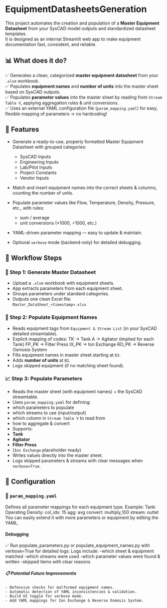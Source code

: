 # EquipmentDatasheetsGeneration

This project automates the creation and population of a **Master Equipment Datasheet** from your SysCAD model outputs and standardized datasheet templates.  
It is designed as an internal Streamlit web app to make equipment documentation fast, consistent, and reliable.

## 📊 What does it do?
✅ Generates a clean, categorized **master equipment datasheet** from your `.xlsm` workbook.  
✅ Populates **equipment names** and **number of units** into the master sheet based on SysCAD outputs.  
✅ Populates **parameter values** into the master sheet by reading from `Stream Table V`, applying aggregation rules & unit conversions.  
✅ Uses an external YAML configuration file (`param_mapping.yaml`) for easy, flexible mapping of parameters → no hardcoding!

## 📝 Features
- Generate a ready-to-use, properly formatted Master Equipment Datasheet with grouped categories:
  - SysCAD Inputs
  - Engineering Inputs
  - Lab/Pilot Inputs
  - Project Constants
  - Vendor Inputs

- Match and insert equipment names into the correct sheets & columns, counting the number of units.
- Populate parameter values like Flow, Temperature, Density, Pressure, etc., with rules:
  - sum / average
  - unit conversions (×1000, ÷1000, etc.)
- YAML-driven parameter mapping — easy to update & maintain.
- Optional `verbose` mode (backend-only) for detailed debugging.

## 🚀 Workflow Steps

### 📄 Step 1: Generate Master Datasheet
- Upload a `.xlsm` workbook with equipment sheets.
- App extracts parameters from each equipment sheet.
- Groups parameters under standard categories.
- Outputs one clean Excel file:  
  `Master_DataSheet_<timestamp>.xlsx`

### 🔷 Step 2: Populate Equipment Names
- Reads equipment tags from `Equipment & Stream List` (in your SysCAD detailed streamtable).
- Explicit mapping of codes:
    TK → Tank
    A → Agitator (implied for each Tank)
    FP_PK → Filter Press
    IX_PK → Ion Exchange
    RO_PK → Reverse Osmosis System
- Fills equipment names in master sheet starting at `D3`.
- Adds **number of units** at `B2`.
- Logs skipped equipment (if no matching sheet found).

### 📈 Step 3: Populate Parameters
- Reads the master sheet (with equipment names) + the SysCAD streamtable.
- Uses `param_mapping.yaml` for defining:
- which parameters to populate
- which streams to use (input/output)
- which column in `Stream Table V` to read from
- how to aggregate & convert
- Supports:
- **Tank**
- **Agitator**
- **Filter Press**
- (`Ion Exchange` placeholder ready)
- Writes values directly into the master sheet.
- Logs skipped parameters & streams with clear messages when `verbose=True`.

## 🧾 Configuration

### 🔷 `param_mapping.yaml`
Defines all parameter mappings for each equipment type.
    Example:
    Tank:
    Operating Density:
      col_idx: 15
      agg: avg
      convert: multiply_100
      stream: outlet
You can easily extend it with more parameters or equipment by editing the YAML.

#### Debugging
✅ Run populate_parameters.py or populate_equipment_names.py with verbose=True for detailed logs:
  Logs include:
    -which sheet & equipment matched
    -which streams were used
    -which parameter values were found & written
    -skipped items with clear reasons

##### 📋 Potential Future Improvements
    - Defensive checks for malformed equipment names.
    - Automatic detection of YAML inconsistencies & validation.
    - Build UI toggle for verbose mode.
    - Add YAML mappings for Ion Exchange & Reverse Osmosis System.